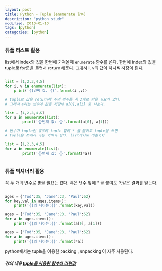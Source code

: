```yaml
---
layout: post
title: Python - Tuple (enumerate 함수)
description: "python study"
modified: 2018-01-18
tags: [python]
categories: [python]
---
```



### 튜플 리스트 활용

list에서 index와 값을 한번에 가져올때 `enumerate` 함수를 쓴다.
한번에 index와 값을 tuple로 for문을 돌면서 return 해준다.
그래서 i, v의 값이 하나씩 저장이 된다.

```python

list = [1,2,3,4,5]
for i, v in enumerate(list):
    print('{}번째 값: {}'.format(i ,v))

# tuple로 값을 return해 주면 변수를 꼭 2개로 받을 필요가 없다. 
# 그래서 a라는 변수에 값을 저장해 a[0],a[1] 로 나눈다.

list = [1,2,3,4,5]
for a in enumerate(list):
        print('{}번째 값: {}'.format(a[0], a[1]))

# 변수가 tuple인 경우에 tuple 앞에 * 를 붙이고 tuple을 쓰면 
# tuple을 쪼개라 라는 의미가 된다. list에서도 마찬가지

list = [1,2,3,4,5]
for a in enumerate(list):
        print('{}번째 값: {}'.format(*a))
        
```


### 튜플 딕셔너리 활용

꼭 두 개의 변수로 받을 필요는 없다.
혹은 변수 앞에 * 을 붙여도 똑같은 결과를 얻는다.

```python

ages = {'Tod':35, 'Jane':23, 'Paul':62}
for key,val in ages.items():
    print('{}의 나이는:{}'.format(key,val))

ages = {'Tod':35, 'Jane':23, 'Paul':62}
for a in ages.items():
    print('{}의 나이는:{}'.format(a[0], a[1]))

ages = {'Tod':35, 'Jane':23, 'Paul':62}
for a in ages.items():
    print('{}의 나이는:{}'.format(*a))

```
python에서는 tuple을 이용한 packing , unpacking 이 자주 사용된다.


##### 강의 내용 [tuple을 이용한 함수의 리턴값](https://programmers.co.kr/learn/courses/2/lessons/290)


